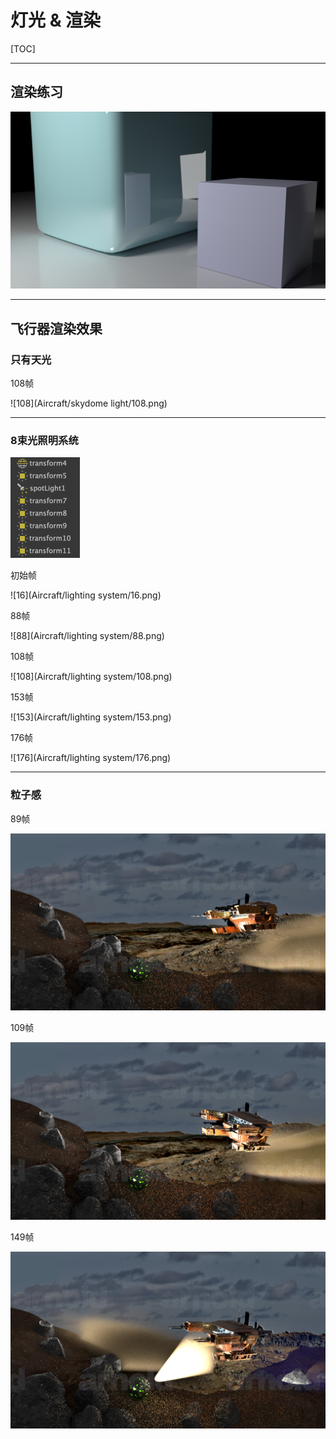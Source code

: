 # 灯光 & 渲染

[TOC]

------

## 渲染练习

![exercise1](ScreenShots/exercise1.png)

------

## 飞行器渲染效果

### 只有天光

108帧

![108](Aircraft/skydome light/108.png)

------

### 8束光照明系统

<img src="ScreenShots/lighting system.png" alt="image-20191226221038495" style="zoom: 50%;" />

初始帧

![16](Aircraft/lighting system/16.png)

88帧

![88](Aircraft/lighting system/88.png)

108帧

![108](Aircraft/lighting system/108.png)

153帧

![153](Aircraft/lighting system/153.png)

176帧

![176](Aircraft/lighting system/176.png)

------

### 粒子感

89帧

![89](Aircraft/particle/89.png)

109帧

![109](Aircraft/particle/109.png)

149帧

![149](Aircraft/particle/149.png)